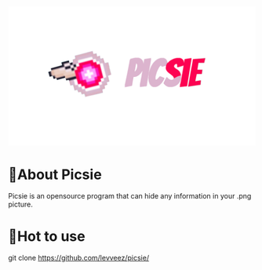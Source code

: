 ![alt text](https://github.com/levveez/picsie/blob/main/Pictures/picsie.jpg)



# 🔰About Picsie
Picsie is an opensource program that can hide any information in your .png picture.

# 🔰Hot to use

git clone https://github.com/levveez/picsie/
